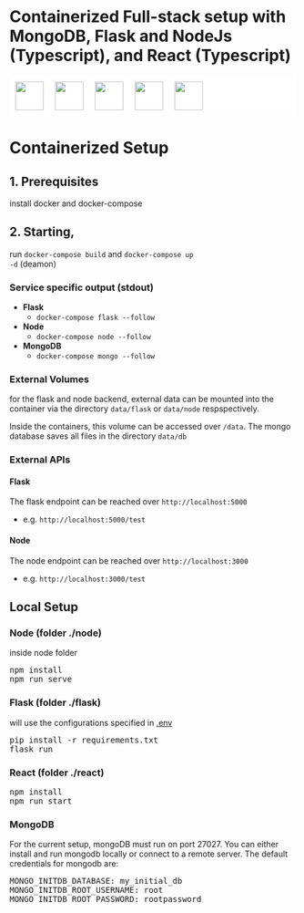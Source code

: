 # Containerized Full-stack setup with MongoDB, Flask and NodeJs (Typescript), and React (Typescript)
<div style="display:flex;flex-direction:row;background-color:white;flex:1;">
<img style="padding:10;height:50px" src="https://www.docker.com/sites/default/files/social/docker_facebook_share.png">
<img style="padding:10;height:50px" src="https://blog.wildix.com/wp-content/uploads/2020/06/react-logo.jpg">
<img style="padding:10;height:50px" src="https://miro.medium.com/max/438/1*0G5zu7CnXdMT9pGbYUTQLQ.png">
<img style="padding:10;height:50px" src="https://upload.wikimedia.org/wikipedia/commons/thumb/9/93/MongoDB_Logo.svg/2560px-MongoDB_Logo.svg.png">
<img style="padding:10;height:50px" src="https://upload.wikimedia.org/wikipedia/commons/thumb/d/d9/Node.js_logo.svg/1200px-Node.js_logo.svg.png">
</div>



# Containerized Setup

## 1. Prerequisites
install docker and docker-compose

## 2. Starting‚

run
<code>docker-compose build</code>
and <code>docker-compose up -d</code> (deamon)

### Service specific output (stdout)
* <b>Flask</b>
    * <code>docker-compose flask --follow</code>
* <b>Node</b>
    * <code>docker-compose node --follow</code>
* <b>MongoDB</b>
    * <code>docker-compose mongo --follow</code>

### External Volumes
for the flask and node backend, external data can be mounted into the container via the directory <code>data/flask</code> or <code>data/node</code> respspectively.

Inside the containers, this volume can be accessed over <code>/data</code>. The mongo database saves all files in the directory <code>data/db</code>

### External APIs
#### Flask
The flask endpoint can be reached over <code>http://localhost:5000</code>
- e.g. <code>http://localhost:5000/test</code>

#### Node
The node endpoint can be reached over <code>http://localhost:3000</code>
- e.g. <code>http://localhost:3000/test</code>


## Local Setup

### Node (folder ./node)
inside node folder

<pre>
npm install
npm run serve
</pre>

### Flask (folder ./flask)
will use the configurations specified in [.env](flask/.env)
<pre>
pip install -r requirements.txt
flask run
</pre>

### React (folder ./react)
<pre>
npm install
npm run start
</pre>

### MongoDB
For the current setup, mongoDB must run on port 27027. You can either install and run mongodb locally or connect to a remote server. The default credentials for mongodb are:
<pre>
MONGO_INITDB_DATABASE: my_initial_db
MONGO_INITDB_ROOT_USERNAME: root
MONGO_INITDB_ROOT_PASSWORD: rootpassword
</pre>

